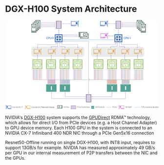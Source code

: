 # DGX-H100 System Architecture

![Architecture Diagram](dgx_h100_diagram.png)

NVIDIA's [DGX-H100](https://www.nvidia.com/en-us/data-center/dgx-h100/) system supports the [GPUDirect](https://developer.nvidia.com/gpudirect) RDMA™ technology, which allows for direct I/O from PCIe devices (e.g. a Host Channel Adapter) to GPU device memory.  Each H100 GPU in the system is connected to an NVIDIA CX-7 Infiniband 400 NDR NIC through a PCIe Gen5x16 connection

Resnet50-Offline running on single DGX-H100, with INT8 input, requires to support 13GB/s for example. NVIDIA has
measured approximately 49 GB/s per GPU in our internal measurement of P2P transfers between the NIC and the GPUs.
